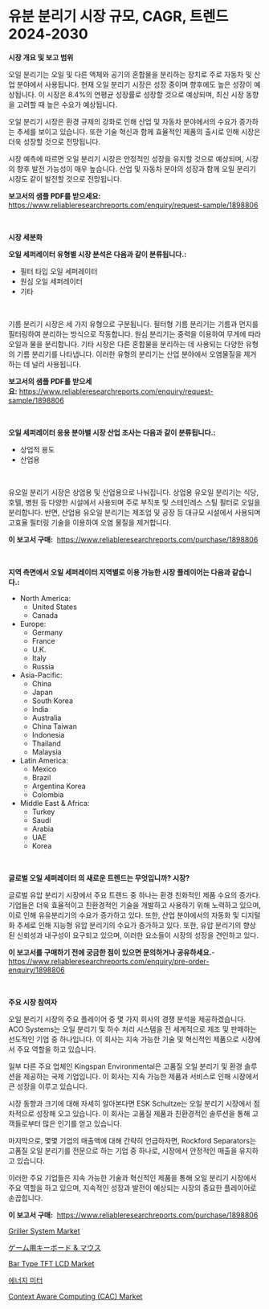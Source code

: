<p><h1>유분 분리기 시장 규모, CAGR, 트렌드 2024-2030</h1></p><p><strong>시장 개요 및 보고 범위</strong></p>
<p><p>오일 분리기는 오일 및 다른 액체와 공기의 혼합물을 분리하는 장치로 주로 자동차 및 산업 분야에서 사용됩니다. 현재 오일 분리기 시장은 성장 중이며 향후에도 높은 성장이 예상됩니다. 이 시장은 8.4%의 연평균 성장률로 성장할 것으로 예상되며, 최신 시장 동향을 고려할 때 높은 수요가 예상됩니다. </p><p>오일 분리기 시장은 환경 규제의 강화로 인해 산업 및 자동차 분야에서의 수요가 증가하는 추세를 보이고 있습니다. 또한 기술 혁신과 함께 효율적인 제품의 출시로 인해 시장은 더욱 성장할 것으로 전망됩니다.</p><p>시장 예측에 따르면 오일 분리기 시장은 안정적인 성장을 유지할 것으로 예상되며, 시장의 향후 발전 가능성이 매우 높습니다. 산업 및 자동차 분야의 성장과 함께 오일 분리기 시장도 같이 발전할 것으로 전망됩니다.</p></p>
<p><strong>보고서의 샘플 PDF를 받으세요:</strong> <a href="https://www.reliableresearchreports.com/enquiry/request-sample/1898806">https://www.reliableresearchreports.com/enquiry/request-sample/1898806</a></p>
<p>&nbsp;</p>
<p><strong>시장 세분화</strong></p>
<p><strong>오일 세퍼레이터 유형별 시장 분석은 다음과 같이 분류됩니다.:</strong></p>
<p><ul><li>필터 타입 오일 세퍼레이터</li><li>원심 오일 세퍼레이터</li><li>기타</li></ul></p>
<p>&nbsp;</p>
<p><p>기름 분리기 시장은 세 가지 유형으로 구분됩니다. 필터형 기름 분리기는 기름과 먼지를 필터링하여 분리하는 방식으로 작동합니다. 원심 분리기는 중력을 이용하여 무게에 따라 오일과 물을 분리합니다. 기타 시장은 다른 혼합물을 분리하는 데 사용되는 다양한 유형의 기름 분리기를 나타냅니다. 이러한 유형의 분리기는 산업 분야에서 오염물질을 제거하는 데 널리 사용됩니다.</p></p>
<p><strong>보고서의 샘플 PDF를 받으세요:</strong>&nbsp;<a href="https://www.reliableresearchreports.com/enquiry/request-sample/1898806">https://www.reliableresearchreports.com/enquiry/request-sample/1898806</a></p>
<p>&nbsp;</p>
<p><strong> 오일 세퍼레이터 응용 분야별 시장 산업 조사는 다음과 같이 분류됩니다.:</strong></p>
<p><ul><li>상업적 용도</li><li>산업용</li></ul></p>
<p>&nbsp;</p>
<p><p>유오일 분리기 시장은 상업용 및 산업용으로 나눠집니다. 상업용 유오일 분리기는 식당, 호텔, 병원 등 다양한 시설에서 사용되며 주로 부직포 및 스테인레스 스틸 필터로 오일을 분리합니다. 반면, 산업용 유오일 분리기는 제조업 및 공장 등 대규모 시설에서 사용되며 고효율 필터링 기술을 이용하여 오염 물질을 제거합니다.</p></p>
<p><strong>이 보고서 구매:</strong>&nbsp; <a href="https://www.reliableresearchreports.com/purchase/1898806">https://www.reliableresearchreports.com/purchase/1898806</a></p>
<p>&nbsp;</p>
<p><strong>지역 측면에서 오일 세퍼레이터 지역별로 이용 가능한 시장 플레이어는 다음과 같습니다.:</strong></p>
<p><ul>
    <li>
        North America:
        <ul>
            <li>United States</li>
            <li>Canada</li>
        </ul>
    </li>
    <li>
        Europe:
        <ul>
            <li>Germany</li>
            <li>France</li>
            <li>U.K.</li>
            <li>Italy</li>
            <li>Russia</li>
        </ul>
    </li>
    <li>
        Asia-Pacific:
        <ul>
            <li>China</li>
            <li>Japan</li>
            <li>South Korea</li>
            <li>India</li>
            <li>Australia</li>
            <li>China Taiwan</li>
            <li>Indonesia</li>
            <li>Thailand</li>
            <li>Malaysia</li>
        </ul>
    </li>
    <li>
        Latin America:
        <ul>
            <li>Mexico</li>
            <li>Brazil</li>
            <li>Argentina Korea</li>
            <li>Colombia</li>
        </ul>
    </li>
    <li>
        Middle East & Africa:
        <ul>
            <li>Turkey</li>
            <li>Saudi</li>
            <li>Arabia</li>
            <li>UAE</li>
            <li>Korea</li>
        </ul>
    </li>
    </ul></p>
<p>&nbsp;</p>
<p><strong>글로벌 오일 세퍼레이터 의 새로운 트렌드는 무엇입니까? 시장?</strong></p>
<p><p>글로벌 유압 분리기 시장에서 주요 트렌드 중 하나는 환경 친화적인 제품 수요의 증가다. 기업들은 더욱 효율적이고 친환경적인 기술을 개발하고 사용하기 위해 노력하고 있으며, 이로 인해 유유분리기의 수요가 증가하고 있다. 또한, 산업 분야에서의 자동화 및 디지털화 추세로 인해 지능형 유압 분리기의 수요가 증가하고 있다. 또한, 유압 분리기의 향상된 신뢰성과 내구성이 요구되고 있으며, 이러한 요소들이 시장의 성장을 견인하고 있다.</p></p>
<p><strong>이 보고서를 구매하기 전에 궁금한 점이 있으면 문의하거나 공유하세요.</strong>- <a href="https://www.reliableresearchreports.com/enquiry/pre-order-enquiry/1898806">https://www.reliableresearchreports.com/enquiry/pre-order-enquiry/1898806</a></p>
<p>&nbsp;</p>
<p><strong>주요 시장 참여자</strong></p>
<p><p>오일 분리기 시장의 주요 플레이어 중 몇 가지 회사의 경쟁 분석을 제공하겠습니다. ACO Systems는 오일 분리기 및 하수 처리 시스템을 전 세계적으로 제조 및 판매하는 선도적인 기업 중 하나입니다. 이 회사는 지속 가능한 기술 및 혁신적인 제품으로 시장에서 주요 역할을 하고 있습니다.</p><p>일부 다른 주요 업체인 Kingspan Environmental은 고품질 오일 분리기 및 환경 솔루션을 제공하는 국제 기업입니다. 이 회사는 지속 가능한 제품과 서비스로 인해 시장에서 큰 성장을 이루고 있습니다.</p><p>시장 동향과 크기에 대해 자세히 알아본다면 ESK Schultze는 오일 분리기 시장에서 점차적으로 성장해 오고 있습니다. 이 회사는 고품질 제품과 친환경적인 솔루션을 통해 고객들로부터 많은 인기를 얻고 있습니다.</p><p>마지막으로, 몇몇 기업의 매출액에 대해 간략히 언급하자면, Rockford Separators는 고품질 오일 분리기를 전문으로 하는 기업 중 하나로, 시장에서 안정적인 매출을 유지하고 있습니다.</p><p>이러한 주요 기업들은 지속 가능한 기술과 혁신적인 제품을 통해 오일 분리기 시장에서 주요 역할을 하고 있으며, 지속적인 성장과 발전이 예상되는 시장의 중요한 플레이어로 손꼽힙니다.</p></p>
<p><strong>이 보고서 구매:</strong>&nbsp;&nbsp;<a href="https://www.reliableresearchreports.com/purchase/1898806">https://www.reliableresearchreports.com/purchase/1898806</a></p>
<p><p><a href="https://lydian-appliance-61d.notion.site/Griller-System-Market-Share-Market-New-Trends-Analysis-Report-By-Type-By-Application-By-End-use--9e4f16b8dce44130be45ab28a66c63df">Griller System Market</a></p><p><a href="https://github.com/hwbcz413288296/Market-Research-Report-List-1/blob/main/4140706194735.md">ゲーム用キーボード & マウス</a></p><p><a href="https://view.publitas.com/reportprime-1/bar-type-tft-lcd-market-size-furnishes-valuable-information-encompassing-market-share-market-trends-and-projections-spanning-from-2024-to-2031/">Bar Type TFT LCD Market</a></p><p><a href="https://github.com/bunxhcci35271755/Market-Research-Report-List-1/blob/main/3375527194456.md">에너지 미터</a></p><p><a href="https://issuu.com/reportprime-2/docs/context-aware-computing-cac-market-size-2030.pptx">Context Aware Computing (CAC) Market</a></p></p>
